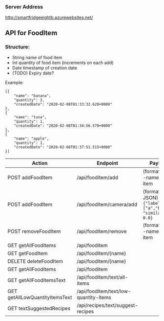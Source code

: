 ### Server Address
http://smartfridgeeightb.azurewebsites.net/

## API for FoodItem

### Structure:
 - String name of food item
 - Int quantity of food item (increments on each add)
 - Date timestamp of creation date
 - (TODO) Expiry date?
 
 Example:
 
    [{
        "name": "banana",
        "quantity": 2,
        "createdDate": "2020-02-08T01:33:32.628+0000"
    },
    {
        "name": "tuna",
        "quantity": 1,
        "createdDate": "2020-02-08T01:34:56.570+0000"
    },
    {
        "name": "apple",
        "quantity": 1,
        "createdDate": "2020-02-08T01:37:51.515+0000"
    }]

|Action  |Endpoint  | Payload |
|--|--|--|
| POST addFoodItem | /api/fooditem/add | (format: text)<br />  -name of item |
| POST addFoodItem | /api/fooditem/camera/add | (format: JSON)<br /> `{"labels": ["a","b"], "similarity": 0.0}` |
| POST removeFoodItem | /api/fooditem/remove | (format: text)<br /> -name of item |
|GET getAllFoodItems|/api/fooditem|
|GET getFoodItem|/api/fooditem/{name}|
|DELETE deleteFoodItem|/api/fooditem/{name}|
|GET getAllFoodItems|/api/fooditem|
|GET getAllFoodItemsText|/api/fooditem/text/all-items||
|GET getAllLowQuantityItemsText|/api/fooditem/text/low-quantity-items||
|GET textSuggestedRecipes|/api/recipes/text/suggest-recipes||